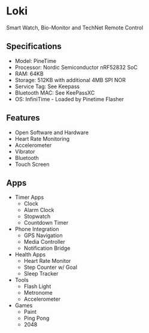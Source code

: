 # Loki

Smart Watch, Bio-Monitor and TechNet Remote Control

## Specifications

* Model: PineTime
* Processor: Nordic Semiconductor nRF52832 SoC
* RAM: 64KB
* Storage: 512KB with additional 4MB SPI NOR
* Service Tag: See Keepass
* Bluetooth MAC: See KeePassXC
* OS: InfiniTime - Loaded by Pinetime Flasher

## Features

* Open Software and Hardware
* Heart Rate Monitoring
* Accelerometer
* Vibrator
* Bluetooth
* Touch Screen

## Apps

- Timer Apps
  - Clock
  - Alarm Clock
  - Stopwatch
  - Countdown Timer
- Phone Integration
  - GPS Navigation
  - Media Controller
  - Notification Bridge
- Health Apps
  - Heart Rate Monitor
  - Step Counter w/ Goal
  - Sleep Tracker
- Tools
  - Flash Light
  - Metronome
  - Accelerometer
- Games
  - Paint
  - Ping Pong
  - 2048
